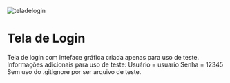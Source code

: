 ![teladelogin](https://user-images.githubusercontent.com/95556847/156863241-848f92ae-f00a-42f9-9028-8675122d96ef.png)
# Tela de Login
Tela de login com inteface gráfica criada apenas para uso de teste.
Informações adicionais para uso de teste:
Usuário = usuario
Senha = 12345
Sem uso do .gitignore por ser arquivo de teste.
